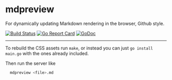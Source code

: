 # mdpreview

For dynamically updating Markdown rendering in the browser, Github style.

[![Build Status](https://travis-ci.org/henrywallace/mdpreview.svg)](https://travis-ci.org/henrywallace/mdpreview)
[![Go Report Card](https://goreportcard.com/badge/github.com/henrywallace/mdpreview)](https://goreportcard.com/report/github.com/henrywallace/mdpreview)
[![GoDoc](https://godoc.org/github.com/henrywallace/mdpreview?status.svg)](https://godoc.org/github.com/henrywallace/mdpreview)

---

To rebuild the CSS assets run `make`, or instead you can just `go install
main.go` with the ones already included.

Then run the server like

```sh
  mdpreview <file>.md
```


